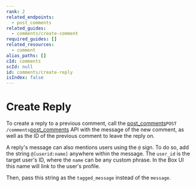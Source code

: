 ```yaml
---
rank: 2
related_endpoints:
  - post_comments
related_guides:
  - comments/create-comment
required_guides: []
related_resources:
  - comment
alias_paths: []
cId: comments
scId: null
id: comments/create-reply
isIndex: false
---
```

# Create Reply

To create a reply to a previous comment, call the [post_comments][post_comments]`POST
/comments`[post_comments][post_comments] API with the message of the new comment, as well as
the ID of the previous comment to leave the reply on.

<Samples id="post_comments" variant="as_reply">

</Samples>

A reply's message can also mentions users using the `@` sign. To do so, add
the string `@[userid:name]` anywhere within the message. The `user_id` is the
target user's ID, where the `name` can be any custom phrase. In the Box UI this
name will link to the user's profile.

Then, pass this string as the `tagged_message` instead of the `message`.

<Samples id="post_comments" variant="as_reply_tag_user">

</Samples>

[post_comments]: e://post_comments
